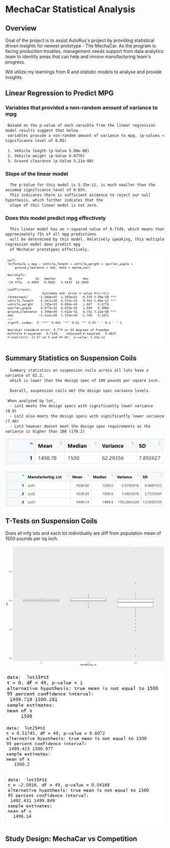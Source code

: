 # MechaCar Statistical Analysis

## Overview

   Goal of the project is to assist AutoRus's project by providing statistical driven insights for newest prototype - The MechaCar. As the program is facing production troubles, management needs support from data analytics team to identify areas that can help and imrove manufacturing team's progress. 
   
   Will utilize my learnings from R and statistic models to analyse and provide insights. 
     
## Linear Regression to Predict MPG

### Variables that provided a non-random amount of variance to mpg
     Basaed on the p-value of each varaible from the linear regression model results suggest that below 
     variables provide a non-random amount of variance to mpg. (p-values < significance level of 0.05)
     
     1. Vehicle length (p-Value 5.08e-08)
     2. Vehicle weight (p-Value 0.0776)
     3. Ground clearance (p-Value 5.21e-08)
     
### Slope of the linear model
      The p-Value for this model is 5.35e-11, is much smaller than the assumed significance level of 0.05%. 
      This indicates there is sufficient evidence to reject our null hypothesis, which further indcates that the 
      slope of this linear model is not zero.

### Does this model predict mpg effectively
      This linear model has an r-squared value of 0.7149, which means that approximately 71% of all mpg predictions 
      will be determined by this model. Relatively speaking, this multiple regression model does predict mpg 
      of MechaCar prototypes effectively.

![](https://github.com/SuniAnalytics/MechaCar_Statistical_Analysis/blob/main/Resources/Linear%20Regression%20to%20Predict%20MPG.png)

## Summary Statistics on Suspension Coils
    
      Summary statistics on suspension coils across all lots have a variance of 62.2, 
      which is lower than the design spec of 100 pounds per square inch.
      
      Overall, suspension coils met the design spec variance levels.

     When analyzed by lot, 
      - Lot1 meets the design specs with significantly lower variance (0.9)
      - Lot2 also meets the design specs with significantly lower variance (7.46)
      - Lot3 however doesnt meet the design spec requirements as the variance is higher than 100 (170.2)
      
![](https://github.com/SuniAnalytics/MechaCar_Statistical_Analysis/blob/main/Resources/Total_summery.png)

![](https://github.com/SuniAnalytics/MechaCar_Statistical_Analysis/blob/main/Resources/lot_summery.png)


## T-Tests on Suspension Coils

   Does all mfg lots and each lot individually are diff from population mean of 1500 pounds per sq inch. 
   
   

![](https://github.com/SuniAnalytics/MechaCar_Statistical_Analysis/blob/main/Resources/boxplot_by_lots.png)

![](https://github.com/SuniAnalytics/MechaCar_Statistical_Analysis/blob/main/Resources/ttest_lot1.png)
![](https://github.com/SuniAnalytics/MechaCar_Statistical_Analysis/blob/main/Resources/ttest_lot2.png)
![](https://github.com/SuniAnalytics/MechaCar_Statistical_Analysis/blob/main/Resources/ttest_lot3.png)


## Study Design: MechaCar vs Competition
